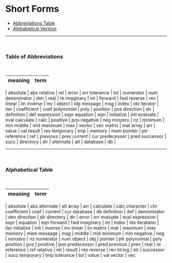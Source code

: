 # Short Forms

- [Abbreviations Table](https://github.com/JuliaPraxis/Naming/blob/master/guides/ShortForms.md#table-of-abbreviations)
- [Alphabetical Version](https://github.com/JuliaPraxis/Naming/blob/master/guides/ShortForms.md#alphabetical-table)

-----
&nbsp; &nbsp; 
### Table of Abbreviations
&nbsp; &nbsp;  
  
  
meaning|term
-------|-------
 | 
absolute | abs 
relative | rel 
 | 
error | err 
tolerance | tol 
 | 
numerator | num
denominator | den
 | 
real | re
imaginary | im
 | 
forward | fwd 
reverse | rev 
 | 
linear | lin
inverse | inv
 | 
object  | obj
message | msg
 | 
index | idx
iterator  | iter 
 | 
coefficient | coef
polynomial | poly
 | 
position | pos
direction | dir
 | 
definition | def
expression | expr
equation  | eqn
 | 
initialize | init
evaluate  | eval
calculate | calc
 | 
positive | pos
negative | neg
nonzero | nz 
 | 
minimum | min
middle | mid
maximum | max 
 | 
vector | vec
matrix | mat 
array | arr 
 | 
value | val 
result | res
temporary | tmp
 | 
memory  | mem
pointer | ptr
reference | ref
 | 
previous | prev
current | cur
predecessor | pred
successor | succ
 | 
directory | dir
 | 
alternate | alt
 | 
database | db
 | 

-----
&nbsp; &nbsp; 
### Alphabetical Table
&nbsp; &nbsp; 

meaning| term
-----|-------
|
absolute | abs 
alternate | alt
array | arr
|
calculate | calc
character | chr
coefficient | coef
|
current | cur
database | db
definition | def
|
denominator | den
direction | dir
directory | dir
|
error | err
evaluate | eval
expression | expr
|
equation | eqn
forward | fwd
imaginary | im
|
index  | idx
iteratator  | iter
initialize | init
|
inverse | inv
linear | lin
matrix | mat
|
maximum | max
memory | mem
message | msg
|
middle | mid
minimum | min
negative | neg
|
nonzero | nz
numerator | num
object | obj
|
pointer | ptr
polynomial | poly
position | pos
|
positive | pos
predecessor | pred
previous | prev
|
real | re
reference | ref
relative | rel
|
result | res
reverse | rev
string | str
|
successor | succ
temporary | tmp
tolerance | tol
|
value | val
vector | vec
